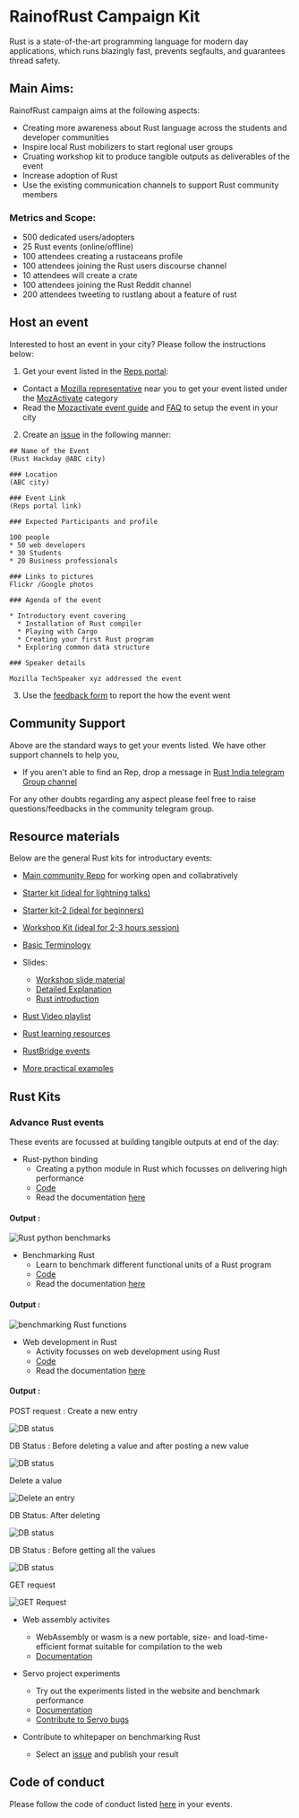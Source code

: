 # RainofRust Campaign Kit

Rust is a state-of-the-art programming language for modern day applications, which runs blazingly fast, prevents segfaults, and guarantees thread safety.

## Main Aims:

RainofRust campaign aims at the following aspects:

* Creating more awareness about Rust language across the students and developer communities
* Inspire local Rust mobilizers to start regional user groups
* Cruating workshop kit to produce tangible outputs as deliverables of the event
* Increase adoption of Rust
* Use the existing communication channels to support Rust community members

### Metrics and Scope:

* 500 dedicated users/adopters
* 25 Rust events (online/offline)
* 100 attendees creating a rustaceans profile 
* 100 attendees joining the Rust users discourse channel 
* 10 attendees will create a crate
* 100 attendees joining the Rust Reddit channel 
* 200 attendees tweeting to rustlang about a feature of rust 

## Host an event 

Interested to host an event in your city? Please follow the instructions below:

1. Get your event listed in the [Reps portal](https://reps.mozilla.org/):
  * Contact a [Mozilla representative](https://reps.mozilla.org/people/#/) near you to get your event listed under the [MozActivate](https://activate.mozilla.community/) category
  * Read the [Mozactivate event guide](https://activate.mozilla.community/eventguide/) and [FAQ](https://activate.mozilla.community/faq/) to setup the event in your city
2. Create an [issue](https://github.com/MozillaIndia/RustIndia/issues) in the following manner:

~~~~
## Name of the Event
(Rust Hackday @ABC city)

### Location 
(ABC city)

### Event Link
(Reps portal link)

### Expected Participants and profile

100 people
* 50 web developers
* 30 Students
* 20 Business professionals

### Links to pictures
Flickr /Google photos

### Agenda of the event

* Introductory event covering
  * Installation of Rust compiler
  * Playing with Cargo
  * Creating your first Rust program
  * Exploring common data structure 

### Speaker details

Mozilla TechSpeaker xyz addressed the event
~~~~

3. Use the [feedback form](http://mzl.la/howwasit) to report the how the event went

## Community Support 

Above are the standard ways to get your events listed. We have other support channels to help you,

* If you aren't able to find an Rep, drop a message in [Rust India telegram Group channel](https://t.me/joinchat/AAAAAEFQaXicCPeaeVIm_Q)

For any other doubts regarding any aspect please feel free to raise questions/feedbacks in the community telegram group.

## Resource materials

Below are the general Rust kits for introductary events:

* [Main community Repo](https://github.com/MozillaIndia/RustIndia) for working open and collabratively

* [Starter kit (ideal for lightning talks)](https://github.com/MozillaTN/Rust/tree/master/short_demo)

* [Starter kit-2 (ideal for beginners)](https://github.com/vyaspranjal33/rust)

* [Workshop Kit (ideal for 2-3 hours session)](https://github.com/MozillaTN/Rust/tree/master/long_demo)

* [Basic Terminology](https://dvigneshwer.wordpress.com/2017/02/25/unraveling-rust-design/)

* Slides: 
  * [Workshop slide material](https://dvigneshwer.github.io/files/Deep_drive_into_Rust_programming_language.pdf)
  * [Detailed Explanation](https://dvigneshwer.github.io/talks/2012-03-01-talk-1)
  * [Rust introduction](http://angrylawyer.github.io/a-dabblers-adventures-in-rust/#slide1)

* [Rust Video playlist](https://www.youtube.com/playlist?list=PLLYM4qs6CxRAudbyqZw14ksNNmCfuZ_JS)

* [Rust learning resources](https://github.com/ctjhoa/rust-learning/)

* [RustBridge events](https://github.com/rust-community/rustbridge)

* [More practical examples](https://brson.github.io/rust-cookbook/)

## Rust Kits

### Advance Rust events 

These events are focussed at building tangible outputs at end of the day:

* Rust-python binding
  * Creating a python module in Rust which focusses on delivering high performance 
  * [Code](./rust_python_fib)
  * Read the documentation [here](https://dvigneshwer.github.io/posts/2016/04/Rust-Python/)

#### Output :

![Rust python benchmarks](./images/rust_python_bench.png)

* Benchmarking Rust 
  * Learn to benchmark different functional units of a Rust program
  * [Code](./bench_rust)
  * Read the documentation [here](https://dvigneshwer.github.io//talks/2017-05-28-Rust-Hillhacks)

#### Output :

![benchmarking Rust functions](./images/cargo_bench.png)

* Web development in Rust
  * Activity focusses on web development using Rust
  * [Code](./rust-users)
  * Read the documentation [here](https://dvigneshwer.github.io/posts/2017/05/Rust-web-dev/)

#### Output :

POST request : Create a new entry

![DB status](./images/post_request.png)

DB Status : Before deleting a value and after posting a new value

![DB status](./images/mongodb.png)

Delete a value

![Delete an entry](./images/delete.png)

DB Status: After deleting

![DB status](./images/after_deleting.png)

DB Status : Before getting all the values

![DB status](./images/all_elements.png)

GET request

![GET Request](./images/web_get.png)

* Web assembly activites
  * WebAssembly or wasm is a new portable, size- and load-time-efficient format suitable for compilation to the web
  * [Documentation](http://webassembly.org/)

* Servo project experiments
  * Try out the experiments listed in the website and benchmark performance
  * [Documentation](https://www.servoexperiments.com/)
  * [Contribute to Servo bugs](https://starters.servo.org/)

* Contribute to whitepaper on benchmarking Rust  
  * Select an [issue](https://github.com/dvigneshwer/Benchmarking_Rust/issues) and publish your result

## Code of conduct 

Please follow the code of conduct listed [here](/code_of_conduct.md) in your events. 
